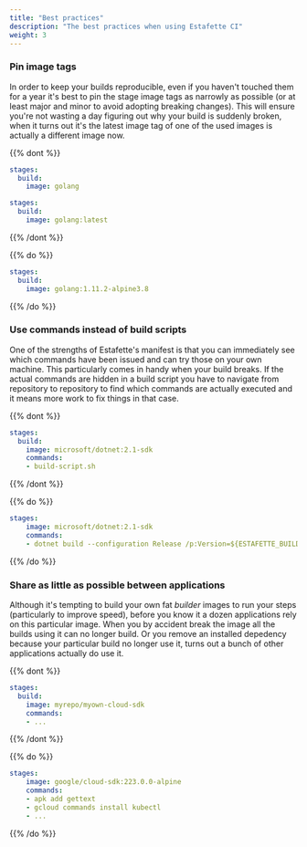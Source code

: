 ```yaml
---
title: "Best practices"
description: "The best practices when using Estafette CI"
weight: 3
---
```


### Pin image tags

In order to keep your builds reproducible, even if you haven't touched them for a year it's best to pin the stage image tags as narrowly as possible (or at least major and minor to avoid adopting breaking changes). This will ensure you're not wasting a day figuring out why your build is suddenly broken, when it turns out it's the latest image tag of one of the used images is actually a different image now.

{{% dont %}}

```yaml
stages:
  build:
    image: golang
```

```yaml
stages:
  build:
    image: golang:latest
```

{{% /dont %}}

{{% do %}}

```yaml
stages:
  build:
    image: golang:1.11.2-alpine3.8
```

{{% /do %}}

### Use commands instead of build scripts

One of the strengths of Estafette's manifest is that you can immediately see which commands have been issued and can try those on your own machine. This particularly comes in handy when your build breaks. If the actual commands are hidden in a build script you have to navigate from repository to repository to find which commands are actually executed and it means more work to fix things in that case.

{{% dont %}}

```yaml
stages:
  build:
    image: microsoft/dotnet:2.1-sdk
    commands:
    - build-script.sh
```

{{% /dont %}}

{{% do %}}

```yaml
stages:
    image: microsoft/dotnet:2.1-sdk
    commands:
    - dotnet build --configuration Release /p:Version=${ESTAFETTE_BUILD_VERSION} --no-restore
```

{{% /do %}}

### Share as little as possible between applications

Although it's tempting to build your own fat _builder_ images to run your steps (particularly to improve speed), before you know it a dozen applications rely on this particular image. When you by accident break the image all the builds using it can no longer build. Or you remove an installed depedency because your particular build no longer use it, turns out a bunch of other applications actually do use it.

{{% dont %}}

```yaml
stages:
  build:
    image: myrepo/myown-cloud-sdk
    commands:
    - ...
```

{{% /dont %}}

{{% do %}}

```yaml
stages:
    image: google/cloud-sdk:223.0.0-alpine
    commands:
    - apk add gettext
    - gcloud commands install kubectl
    - ...
```

{{% /do %}}